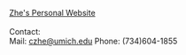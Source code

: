 [Zhe's Personal Website](https://czhe0603.github.io/)
<br>
<br>
Contact: 
<br>
	Mail: czhe@umich.edu
	Phone: (734)604-1855
